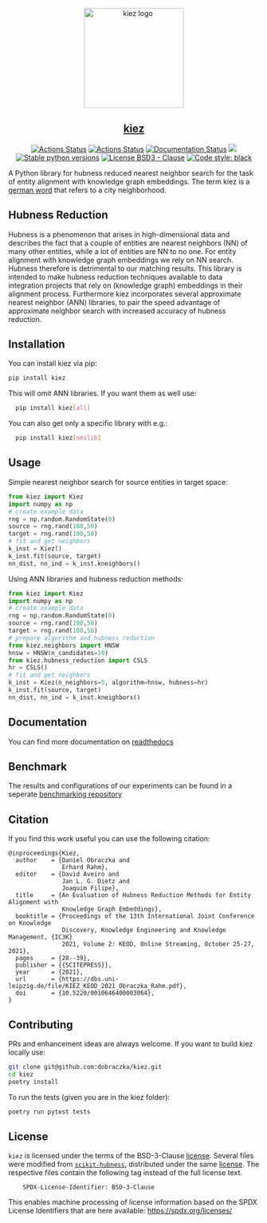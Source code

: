<p align="center">
<img src="https://github.com/dobraczka/kiez/raw/main/docs/kiezlogo.png" alt="kiez logo", width=200/>
</p>

<h2 align="center"> <a href="https://dbs.uni-leipzig.de/file/KIEZ_KEOD_2021_Obraczka_Rahm.pdf">kiez</a></h2>

<p align="center">
<a href="https://github.com/dobraczka/kiez/actions/workflows/main.yml"><img alt="Actions Status" src="https://github.com/dobraczka/kiez/actions/workflows/main.yml/badge.svg?branch=main"></a>
<a href="https://github.com/dobraczka/kiez/actions/workflows/quality.yml"><img alt="Actions Status" src="https://github.com/dobraczka/kiez/actions/workflows/quality.yml/badge.svg?branch=main"></a>
<a href='https://kiez.readthedocs.io/en/latest/?badge=latest'><img src='https://readthedocs.org/projects/kiez/badge/?version=latest' alt='Documentation Status' /></a>
<a href="https://codecov.io/gh/dobraczka/kiez"><img src="https://codecov.io/gh/dobraczka/kiez/branch/main/graph/badge.svg?token=AHBYFKJVLV"/></a>
<a href="https://pypi.org/project/kiez"/><img alt="Stable python versions" src="https://img.shields.io/pypi/pyversions/kiez"></a>
<a href="https://github.com/dobraczka/kiez/blob/main/LICENSE"><img alt="License BSD3 - Clause" src="https://img.shields.io/badge/license-BSD--3--Clause-blue"></a>
<a href="https://github.com/psf/black"><img alt="Code style: black" src="https://img.shields.io/badge/code%20style-black-000000.svg"></a>
</p>

A Python library for hubness reduced nearest neighbor search for the task of entity alignment with knowledge graph embeddings. The term kiez is a [german word](https://en.wikipedia.org/wiki/Kiez) that refers to a city neighborhood.

## Hubness Reduction
Hubness is a phenomenon that arises in high-dimensional data and describes the fact that a couple of entities are nearest neighbors (NN) of many other entities, while a lot of entities are NN to no one.
For entity alignment with knowledge graph embeddings we rely on NN search. Hubness therefore is detrimental to our matching results.
This library is intended to make hubness reduction techniques available to data integration projects that rely on (knowledge graph) embeddings in their alignment process. Furthermore kiez incorporates several approximate nearest neighbor (ANN) libraries, to pair the speed advantage of approximate neighbor search with increased accuracy of hubness reduction.

## Installation
You can install kiez via pip:
``` bash
pip install kiez
```

This will omit ANN libraries. If you want them as well use:

``` bash
  pip install kiez[all]
```

You can also get only a specific library with e.g.:

``` bash
  pip install kiez[nmslib]
```


## Usage
Simple nearest neighbor search for source entities in target space:
``` python
from kiez import Kiez
import numpy as np
# create example data
rng = np.random.RandomState(0)
source = rng.rand(100,50)
target = rng.rand(100,50)
# fit and get neighbors
k_inst = Kiez()
k_inst.fit(source, target)
nn_dist, nn_ind = k_inst.kneighbors()
```
Using ANN libraries and hubness reduction methods:
``` python
from kiez import Kiez
import numpy as np
# create example data
rng = np.random.RandomState(0)
source = rng.rand(100,50)
target = rng.rand(100,50)
# prepare algorithm and hubness reduction
from kiez.neighbors import HNSW
hnsw = HNSW(n_candidates=10)
from kiez.hubness_reduction import CSLS
hr = CSLS()
# fit and get neighbors
k_inst = Kiez(n_neighbors=5, algorithm=hnsw, hubness=hr)
k_inst.fit(source, target)
nn_dist, nn_ind = k_inst.kneighbors()
```

## Documentation
You can find more documentation on [readthedocs](https://kiez.readthedocs.io)

## Benchmark
The results and configurations of our experiments can be found in a seperate [benchmarking repository](https://github.com/dobraczka/kiez-benchmarking)

## Citation
If you find this work useful you can use the following citation:
```
@inproceedings{Kiez,
  author    = {Daniel Obraczka and
               Erhard Rahm},
  editor    = {David Aveiro and
               Jan L. G. Dietz and
               Joaquim Filipe},
  title     = {An Evaluation of Hubness Reduction Methods for Entity Alignment with
               Knowledge Graph Embeddings},
  booktitle = {Proceedings of the 13th International Joint Conference on Knowledge
               Discovery, Knowledge Engineering and Knowledge Management, {IC3K}
               2021, Volume 2: KEOD, Online Streaming, October 25-27, 2021},
  pages     = {28--39},
  publisher = {{SCITEPRESS}},
  year      = {2021},
  url       = {https://dbs.uni-leipzig.de/file/KIEZ_KEOD_2021_Obraczka_Rahm.pdf},
  doi       = {10.5220/0010646400003064},
}
```

## Contributing
PRs and enhancement ideas are always welcome. If you want to build kiez locally use:
```bash
git clone git@github.com:dobraczka/kiez.git
cd kiez
poetry install
```
To run the tests (given you are in the kiez folder):
```bash
poetry run pytest tests
```
## License
`kiez` is licensed under the terms of the BSD-3-Clause [license](LICENSE.txt).
Several files were modified from [`scikit-hubness`](https://github.com/VarIr/scikit-hubness),
distributed under the same [license](external/SCIKIT_HUBNESS_LICENSE.txt).
The respective files contain the following tag instead of the full license text.

        SPDX-License-Identifier: BSD-3-Clause

This enables machine processing of license information based on the SPDX
License Identifiers that are here available: https://spdx.org/licenses/
